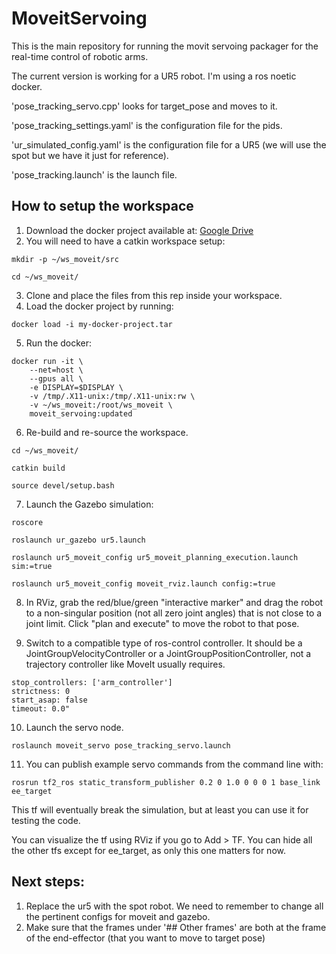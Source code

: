 # MoveitServoing

This is the main repository for running the movit servoing packager for the real-time control of robotic arms.

The current version is working for a UR5 robot. I'm using a ros noetic docker.

'pose_tracking_servo.cpp' looks for target_pose and moves to it.

'pose_tracking_settings.yaml' is the configuration file for the pids.

'ur_simulated_config.yaml' is the configuration file for a UR5 (we will use the spot but we have it just for reference).

'pose_tracking.launch' is the launch file.

## How to setup the workspace
1. Download the docker project available at:  [Google Drive](https://drive.google.com/file/d/15ymq-2cHyd-nZnVOon3Vma5lJJu2II5L/view?usp=drive_link)
2. You will need to have a catkin workspace setup:
```
mkdir -p ~/ws_moveit/src

cd ~/ws_moveit/
```
3. Clone and place the files from this rep inside your workspace.
4. Load the docker project by running:
```
docker load -i my-docker-project.tar
```
5. Run the docker:
```
docker run -it \
    --net=host \
    --gpus all \
    -e DISPLAY=$DISPLAY \
    -v /tmp/.X11-unix:/tmp/.X11-unix:rw \
    -v ~/ws_moveit:/root/ws_moveit \
    moveit_servoing:updated
```
6. Re-build and re-source the workspace.
```
cd ~/ws_moveit/

catkin build

source devel/setup.bash
```
7. Launch the Gazebo simulation:
```
roscore

roslaunch ur_gazebo ur5.launch

roslaunch ur5_moveit_config ur5_moveit_planning_execution.launch sim:=true

roslaunch ur5_moveit_config moveit_rviz.launch config:=true
```
8. In RViz, grab the red/blue/green "interactive marker" and drag the robot to a non-singular position (not all zero joint angles) that is not close to a joint limit. Click "plan and execute" to move the robot to that pose.

9. Switch to a compatible type of ros-control controller. It should be a JointGroupVelocityController or a JointGroupPositionController, not a trajectory controller like MoveIt usually requires.
```
stop_controllers: ['arm_controller']
strictness: 0
start_asap: false
timeout: 0.0"
```
10. Launch the servo node.
```
roslaunch moveit_servo pose_tracking_servo.launch
```
11. You can publish example servo commands from the command line with:
```
rosrun tf2_ros static_transform_publisher 0.2 0 1.0 0 0 0 1 base_link ee_target
```


This tf will eventually break the simulation, but at least you can use it for testing the code.

You can visualize the tf using RViz if you go to Add > TF. You can hide all the other tfs except for ee_target, as only this one matters for now.


## Next steps:
1. Replace the ur5 with the spot robot. We need to remember to change all the pertinent configs for moveit and gazebo.
2. Make sure that the frames under '## Other frames' are both at the frame of the end-effector (that you want to move to target pose)

   
